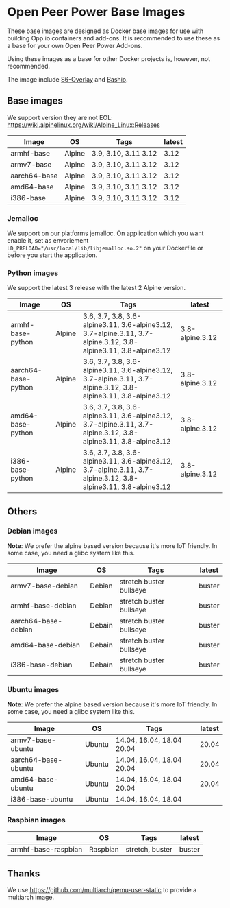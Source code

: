 # Open Peer Power Base Images

These base images are designed as Docker base images for use with building Opp.io containers and add-ons.
It is recommended to use these as a base for your own Open Peer Power Add-ons. 

Using these images as a base for other Docker projects is, however, not recommended.

The image include [S6-Overlay](https://github.com/just-containers/s6-overlay) and [Bashio](https://github.com/oppio-addons/bashio).

## Base images

We support version they are not EOL: https://wiki.alpinelinux.org/wiki/Alpine_Linux:Releases

| Image | OS | Tags | latest |
|-------|----|------|--------|
| armhf-base | Alpine | 3.9, 3.10, 3.11 3.12 | 3.12 |
| armv7-base | Alpine | 3.9, 3.10, 3.11 3.12 | 3.12 |
| aarch64-base | Alpine | 3.9, 3.10, 3.11 3.12 | 3.12 |
| amd64-base | Alpine | 3.9, 3.10, 3.11 3.12 | 3.12 |
| i386-base | Alpine | 3.9, 3.10, 3.11 3.12 | 3.12 |

### Jemalloc

We support on our platforms jemalloc. On application which you want enable it, set as envoriement `LD_PRELOAD="/usr/local/lib/libjemalloc.so.2"` on your Dockerfile or before you start the application.

### Python images

We support the latest 3 release with the latest 2 Alpine version.

| Image | OS | Tags | latest |
|-------|----|------|--------|
| armhf-base-python | Alpine | 3.6, 3.7, 3.8, 3.6-alpine3.11, 3.6-alpine3.12, 3.7-alpine.3.11, 3.7-alpine.3.12, 3.8-alpine3.11, 3.8-alpine3.12 | 3.8-alpine.3.12 |
| aarch64-base-python | Alpine | 3.6, 3.7, 3.8, 3.6-alpine3.11, 3.6-alpine3.12, 3.7-alpine.3.11, 3.7-alpine.3.12, 3.8-alpine3.11, 3.8-alpine3.12 | 3.8-alpine.3.12 |
| amd64-base-python | Alpine | 3.6, 3.7, 3.8, 3.6-alpine3.11, 3.6-alpine3.12, 3.7-alpine.3.11, 3.7-alpine.3.12, 3.8-alpine3.11, 3.8-alpine3.12 | 3.8-alpine.3.12 |
| i386-base-python | Alpine | 3.6, 3.7, 3.8, 3.6-alpine3.11, 3.6-alpine3.12, 3.7-alpine.3.11, 3.7-alpine.3.12, 3.8-alpine3.11, 3.8-alpine3.12 | 3.8-alpine.3.12 |

## Others

### Debian images

**Note**: We prefer the alpine based version because it's more IoT friendly. In some case, you need a glibc system like this.

| Image | OS | Tags | latest |
|-------|----|------|--------|
| armv7-base-debian | Debian | stretch buster bullseye | buster |
| armhf-base-debian | Debian | stretch buster bullseye | buster |
| aarch64-base-debian | Debain | stretch buster bullseye | buster |
| amd64-base-debian | Debain | stretch buster bullseye | buster |
| i386-base-debian | Debain | stretch buster bullseye | buster |

### Ubuntu images

**Note**: We prefer the alpine based version because it's more IoT friendly. In some case, you need a glibc system like this.

| Image | OS | Tags | latest |
|-------|----|------|--------|
| armv7-base-ubuntu | Ubuntu | 14.04, 16.04, 18.04 20.04 | 20.04 |
| aarch64-base-ubuntu | Ubuntu | 14.04, 16.04, 18.04 20.04 | 20.04 |
| amd64-base-ubuntu | Ubuntu | 14.04, 16.04, 18.04 20.04 | 20.04 |
| i386-base-ubuntu | Ubuntu | 14.04, 16.04, 18.04 | |

### Raspbian images

| Image | OS | Tags | latest |
|-------|----|------|--------|
| armhf-base-raspbian | Raspbian | stretch, buster | buster |

## Thanks

We use https://github.com/multiarch/qemu-user-static to provide a multiarch image. 
